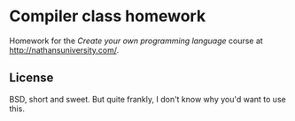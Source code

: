 Compiler class homework
=======================

Homework for the *Create your own programming language* course at
http://nathansuniversity.com/.


License
-------

BSD, short and sweet.  But quite frankly, I don't know why you'd want to use
this.
